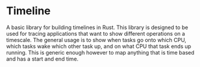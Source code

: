 # Timeline

A basic library for building timelines in Rust.  This library is designed to be
used for tracing applications that want to show different operations on a
timescale.  The general usage is to show when tasks go onto which CPU, which
tasks wake which other task up, and on what CPU that task ends up running.  This
is generic enough however to map anything that is time based and has a start and
end time.
